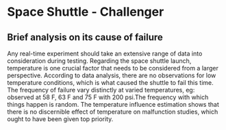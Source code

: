 # Space Shuttle - Challenger 
## Brief analysis on its cause of failure
Any real-time experiment should take an extensive range of data into consideration during testing. Regarding the space shuttle launch, temperature is one crucial factor that needs to be considered from a larger perspective.
According to data analysis, there are no observations for low temperature conditions, which is what caused the shuttle to fail this time.
The frequency of failure vary distinctly at varied temperatures, eg: observed at 58 F, 63 F and 75 F with 200 psi.The frequency with which things happen is random. The temperature influence estimation shows that there is no discernible effect of temperature on malfunction studies, which ought to have been given top priority. 


```python

```
